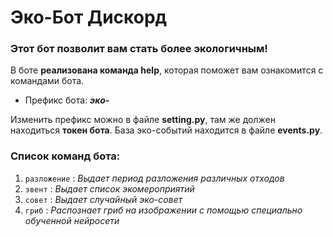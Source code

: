 # Эко-Бот Дискорд

### Этот бот позволит вам стать более экологичным!

В боте **реализована команда help**, которая поможет вам ознакомится с командами бота.
- Префикс бота: ***эко-***

Изменить префикс можно в файле **setting.py**, там же должен находиться **токен бота**.
База эко-событий находится в файле **events.py**.
### Список команд бота:
1. `разложение` :   *Выдает период разложения различных отходов*
2. `эвент` :                       *Выдает список экомероприятий*
3. `совет` :                            *Выдает случайный эко-совет*
2. `гриб` :         *Распознает гриб на изображении с помощью специально обученной нейросети*
